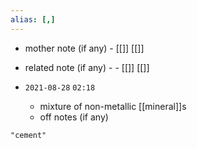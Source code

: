 ```yaml
---
alias: [,]
---
```

- mother note (if any)
		- [[]] [[]]
- related note (if any) -
		- [[]] [[]]


- `2021-08-28`  `02:18`
	- mixture of non-metallic [[mineral]]s
	- off notes (if any)

```query
"cement"
```